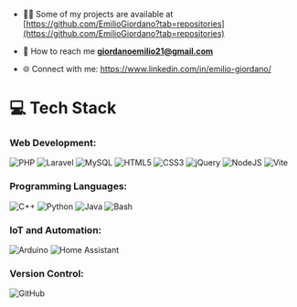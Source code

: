 

- 👨‍💻 Some of my projects are available at [https://github.com/EmilioGiordano?tab=repositories](https://github.com/EmilioGiordano?tab=repositories)

- 💬 How to reach me **giordanoemilio21@gmail.com**
- 🌐 Connect with me: https://www.linkedin.com/in/emilio-giordano/



# 💻 Tech Stack

### **Web Development:**
![PHP](https://img.shields.io/badge/php-%23777BB4.svg?style=for-the-badge&logo=php&logoColor=white) ![Laravel](https://img.shields.io/badge/laravel-%23FF2D20.svg?style=for-the-badge&logo=laravel&logoColor=white) ![MySQL](https://img.shields.io/badge/mysql-4479A1.svg?style=for-the-badge&logo=mysql&logoColor=white) ![HTML5](https://img.shields.io/badge/html5-%23E34F26.svg?style=for-the-badge&logo=html5&logoColor=white) ![CSS3](https://img.shields.io/badge/css3-%231572B6.svg?style=for-the-badge&logo=css3&logoColor=white) ![jQuery](https://img.shields.io/badge/jquery-%230769AD.svg?style=for-the-badge&logo=jquery&logoColor=white) ![NodeJS](https://img.shields.io/badge/node.js-6DA55F?style=for-the-badge&logo=node.js&logoColor=white) ![Vite](https://img.shields.io/badge/vite-%23646CFF.svg?style=for-the-badge&logo=vite&logoColor=white)

### **Programming Languages:**
![C++](https://img.shields.io/badge/c++-%2300599C.svg?style=for-the-badge&logo=c%2B%2B&logoColor=white) ![Python](https://img.shields.io/badge/python-3670A0?style=for-the-badge&logo=python&logoColor=ffdd54) ![Java](https://img.shields.io/badge/java-%23ED8B00.svg?style=for-the-badge&logo=java&logoColor=white) ![Bash](https://img.shields.io/badge/bash-%23121011.svg?style=for-the-badge&logo=gnu-bash&logoColor=white)

### **IoT and Automation:**
![Arduino](https://img.shields.io/badge/-Arduino-00979D?style=for-the-badge&logo=Arduino&logoColor=white) ![Home Assistant](https://img.shields.io/badge/home%20assistant-%2341BDF5.svg?style=for-the-badge&logo=home-assistant&logoColor=white)

### **Version Control:**
![GitHub](https://img.shields.io/badge/github-%23121011.svg?style=for-the-badge&logo=github&logoColor=white)
